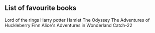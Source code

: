 List of favourite books
-----------------------
Lord of the rings
Harry potter
Hamlet
The Odyssey
The Adventures of Huckleberry Finn
Alice's Adventures in Wonderland
Catch-22
